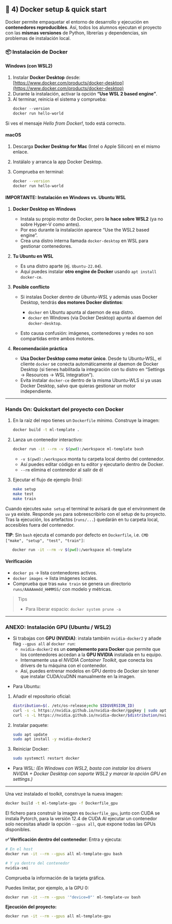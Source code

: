 ## 🐳 4) Docker setup & quick start

Docker permite empaquetar el entorno de desarrollo y ejecución en **contenedores reproducibles**.
Así, todos los alumnos ejecutan el proyecto con las **mismas versiones** de Python, librerías y dependencias, sin problemas de instalación local.

### 📦 Instalación de Docker

#### Windows (con WSL2)

1. Instalar **Docker Desktop** desde: [https://www.docker.com/products/docker-desktop](https://www.docker.com/products/docker-desktop)
2. Durante la instalación, activar la opción **“Use WSL 2 based engine”**.
3. Al terminar, reinicia el sistema y comprueba:
   ```powershell
   docker --version
   docker run hello-world
   ```

Si ves el mensaje *Hello from Docker!*, todo está correcto.

#### macOS

1. Descarga **Docker Desktop for Mac** (Intel o Apple Silicon) en el mismo enlace.
2. Instálalo y arranca la app Docker Desktop.
3. Comprueba en terminal:

   ```bash
   docker --version
   docker run hello-world
   ```

#### IMPORTANTE: Instalación en Windows vs. Ubuntu WSL

1. **Docker Desktop en Windows**

   * Instala su propio motor de Docker, pero **lo hace sobre WSL2** (ya no sobre Hyper-V como antes).
   * Por eso durante la instalación aparece “Use the WSL2 based engine”.
   * Crea una distro interna llamada `docker-desktop` en WSL para gestionar contenedores.
2. **Tu Ubuntu en WSL**

   * Es una distro aparte (ej. `Ubuntu-22.04`).
   * Aquí puedes instalar **otro engine de Docker** usando `apt install docker-ce`.
3. **Posible conflicto**

   * Si instalas Docker *dentro de Ubuntu-WSL* y además usas Docker Desktop, tendrás **dos motores Docker distintos**:

     * `docker` en Ubuntu apunta al daemon de esa distro.
     * `docker` en Windows (via Docker Desktop) apunta al daemon del `docker-desktop`.
   * Esto causa confusión: imágenes, contenedores y redes no son compartidas entre ambos motores.
4. **Recomendación práctica**

   * **Usa Docker Desktop como motor único**. Desde tu Ubuntu-WSL, el cliente `docker` se conecta automáticamente al daemon de Docker Desktop (si tienes habilitada la integración con tu distro en “Settings → Resources → WSL Integration”).
   * Evita instalar `docker-ce` dentro de la misma Ubuntu-WLS si ya usas Docker Desktop, salvo que quieras gestionar un motor independiente.

---

### Hands On: Quickstart del proyecto con Docker

1. En la raíz del repo tienes un `Dockerfile` mínimo. Construye la imagen:

   ```bash
   docker build -t ml-template .
   ```
2. Lanza un contenedor interactivo:

   ```bash
   docker run -it --rm -v $(pwd):/workspace ml-template bash
   ```

   * `-v $(pwd):/workspace` monta tu carpeta local dentro del contenedor.
   * Así puedes editar código en tu editor y ejecutarlo dentro de Docker.
   * `--rm` elimina el contenedor al salir de él
3. Ejecutar el flujo de ejemplo (Iris):

   ```bash
   make setup
   make test
   make train
   ```

Cuando ejecutes `make setup` el terminal te avisará de que el environment de `uv` ya existe. Responde `yes` para sobreescribirlo con el setup de tu proyecto. Tras la ejecución, los artefactos (`runs/...`) quedarán en tu carpeta local, accesibles fuera del contenedor.

**TIP**: Sin `bash` ejecuta el comando por defecto en `Dockerfile`, i.e. `CMD ["make", "setup", "test", "train"]`:

```bash
   docker run -it --rm -v $(pwd):/workspace ml-template
```

#### Verificación

* `docker ps` → lista contenedores activos.
* `docker images` → lista imágenes locales.
* Comprueba que tras `make train` se genera un directorio `runs/AAAAmmdd_HHMMSS/` con modelo y métricas.

> Tips
>
> * Para liberar espacio: `docker system prune -a`

---

### ANEXO: **Instalación GPU (Ubuntu / WSL2)**

* Si trabajas con **GPU (NVIDIA)**: instala también `nvidia-docker2` y añade flag `--gpus all` al `docker run`:
  * `nvidia-docker2` es un **complemento para Docker** que permite que los contenedores accedan a la **GPU NVIDIA** instalada en tu equipo.
  * Internamente usa el *NVIDIA Container Toolkit*, que conecta los drivers de tu máquina con el contenedor.
  * Así, puedes entrenar modelos en GPU dentro de Docker sin tener que instalar CUDA/cuDNN manualmente en la imagen.

- Para Ubuntu:

1. Añadir el repositorio oficial:

   ```bash
   distribution=$(. /etc/os-release;echo $ID$VERSION_ID)
   curl -s -L https://nvidia.github.io/nvidia-docker/gpgkey | sudo apt-key add -
   curl -s -L https://nvidia.github.io/nvidia-docker/$distribution/nvidia-docker.list | sudo tee /etc/apt/sources.list.d/nvidia-docker.list
   ```
2. Instalar paquete:

   ```bash
   sudo apt update
   sudo apt install -y nvidia-docker2
   ```
3. Reiniciar Docker:

   ```bash
   sudo systemctl restart docker
   ```

- Para WSL:
  *(En Windows con WSL2, basta con instalar los drivers NVIDIA + Docker Desktop con soporte WSL2 y marcar la opción GPU en settings.)*

---

Una vez instalado el toolkit, construye la nueva imagen:

```bash
docker build -t ml-template-gpu -f Dockerfile_gpu
```
El fichero para construir la imagen es `Dockerfile_gpu`, junto con CUDA se instala Pytorch, para la versión 12.4 de CUDA
Al ejecutar un contenedor solo necesitas añadir la opción `--gpus all`, que expone todas las GPUs disponibles.

**✅ Verificación dentro del contenedor**: Entra y ejecuta:

```bash
# En el host
docker run -it --rm --gpus all ml-template-gpu bash

# Y ya dentro del contenedor
nvidia-smi
```

Comprueba la información de la tarjeta gráfica.

Puedes limitar, por ejemplo, a la GPU 0:

```bash
docker run -it --rm --gpus '"device=0"' ml-template-uv bash
```

**Ejecución del proyecto:**

```bash
docker run -it --rm --gpus all ml-template-gpu
```
